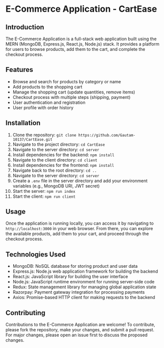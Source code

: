 <h1>E-Commerce Application - CartEase</h1>

<h2>Introduction</h2>
<p>The E-Commerce Application is a full-stack web application built using the MERN (MongoDB, Express.js, React.js, Node.js) stack. It provides a platform for users to browse products, add them to the cart, and complete the checkout process.</p>

<h2>Features</h2>
<ul>
        <li>Browse and search for products by category or name</li>
        <li>Add products to the shopping cart</li>
        <li>Manage the shopping cart (update quantities, remove items)</li>
        <li>Checkout process with multiple steps (shipping, payment)</li>
        <li>User authentication and registration</li>
        <li>User profile with order history</li>
</ul>

<h2>Installation</h2>
<ol>
        <li>Clone the repository: <code>git clone https://github.com/Gautam-10137/CartEase.git</code></li>
        <li>Navigate to the project directory: <code>cd CartEase</code></li>
        <li>Navigate to the server directory: <code>cd server</code></li>
        <li>Install dependencies for the backend: <code>npm install</code></li>
        <li>Navigate to the client directory: <code>cd client</code></li>
        <li>Install dependencies for the frontend: <code>npm install</code></li>
        <li>Navigate back to the root directory: <code>cd ..</code></li>
        <li>Navigate to the server directory: <code>cd server</code></li>
        <li>Create a <code>.env</code> file in the server directory and add your environment variables (e.g., MongoDB URI, JWT secret)</li>
        <li>Start the  server: <code>npm run index</code></li>
        <li>Start the  client: <code>npm run client</code></li>       
</ol>

<h2>Usage</h2>
<p>Once the application is running locally, you can access it by navigating to <code>http://localhost:3000</code> in your web browser. From there, you can explore the available products, add them to your cart, and proceed through the checkout process.</p>

<h2>Technologies Used</h2>
<ul>
        <li>MongoDB: NoSQL database for storing product and user data</li>
        <li>Express.js: Node.js web application framework for building the backend</li>
        <li>React.js: JavaScript library for building the user interface</li>
        <li>Node.js: JavaScript runtime environment for running server-side code</li>
        <li>Redux: State management library for managing global application state</li>
        <li>Razorpay: Payment gateway integration for processing payments</li>
        <li>Axios: Promise-based HTTP client for making requests to the backend</li>
</ul>

<h2>Contributing</h2>
    <p>Contributions to the E-Commerce Application are welcome! To contribute, please fork the repository, make your changes, and submit a pull request. For major changes, please open an issue first to discuss the proposed changes.</p>
